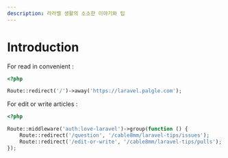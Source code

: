 ```yaml
---
description: 라라벨 생활의 소소한 이야기와 팁
---
```


# Introduction

For read in convenient :

```php
<?php

Route::redirect('/')->away('https://laravel.palgle.com');
```

For edit or write articles :

```php
<?php

Route::middleware('auth:love-laravel')->group(function () {
    Route::redirect('/question', '/cable8mm/laravel-tips/issues');
    Route::redirect('/edit-or-write', '/cable8mm/laravel-tips/pulls');
});
```
